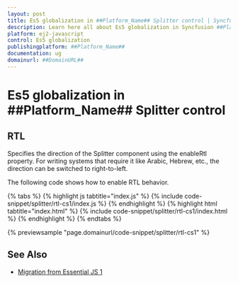```yaml
---
layout: post
title: Es5 globalization in ##Platform_Name## Splitter control | Syncfusion
description: Learn here all about Es5 globalization in Syncfusion ##Platform_Name## Splitter control of Syncfusion Essential JS 2 and more.
platform: ej2-javascript
control: Es5 globalization 
publishingplatform: ##Platform_Name##
documentation: ug
domainurl: ##DomainURL##
---
```


# Es5 globalization in ##Platform_Name## Splitter control

## RTL

Specifies the direction of the Splitter component using the enableRtl property. For writing systems that require it like Arabic, Hebrew, etc., the direction can be switched to right-to-left.

The following code shows how to enable RTL behavior.

{% tabs %}
{% highlight js tabtitle="index.js" %}
{% include code-snippet/splitter/rtl-cs1/index.js %}
{% endhighlight %}
{% highlight html tabtitle="index.html" %}
{% include code-snippet/splitter/rtl-cs1/index.html %}
{% endhighlight %}
{% endtabs %}
        
{% previewsample "page.domainurl/code-snippet/splitter/rtl-cs1" %}

## See Also

* [Migration from Essential JS 1](./ej1-api-migration)
